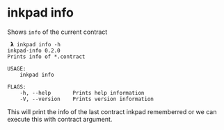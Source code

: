 # inkpad info

Shows `info` of the current contract

```
 𝝺 inkpad info -h
inkpad-info 0.2.0
Prints info of *.contract

USAGE:
    inkpad info

FLAGS:
    -h, --help       Prints help information
    -V, --version    Prints version information
```

This will print the info of the last contract inkpad rememberred or
we can execute this with contract argument.
